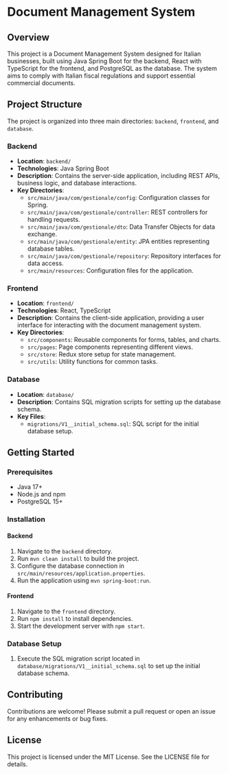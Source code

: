 # Document Management System

## Overview
This project is a Document Management System designed for Italian businesses, built using Java Spring Boot for the backend, React with TypeScript for the frontend, and PostgreSQL as the database. The system aims to comply with Italian fiscal regulations and support essential commercial documents.

## Project Structure
The project is organized into three main directories: `backend`, `frontend`, and `database`.

### Backend
- **Location**: `backend/`
- **Technologies**: Java Spring Boot
- **Description**: Contains the server-side application, including REST APIs, business logic, and database interactions.
- **Key Directories**:
  - `src/main/java/com/gestionale/config`: Configuration classes for Spring.
  - `src/main/java/com/gestionale/controller`: REST controllers for handling requests.
  - `src/main/java/com/gestionale/dto`: Data Transfer Objects for data exchange.
  - `src/main/java/com/gestionale/entity`: JPA entities representing database tables.
  - `src/main/java/com/gestionale/repository`: Repository interfaces for data access.
  - `src/main/resources`: Configuration files for the application.

### Frontend
- **Location**: `frontend/`
- **Technologies**: React, TypeScript
- **Description**: Contains the client-side application, providing a user interface for interacting with the document management system.
- **Key Directories**:
  - `src/components`: Reusable components for forms, tables, and charts.
  - `src/pages`: Page components representing different views.
  - `src/store`: Redux store setup for state management.
  - `src/utils`: Utility functions for common tasks.

### Database
- **Location**: `database/`
- **Description**: Contains SQL migration scripts for setting up the database schema.
- **Key Files**:
  - `migrations/V1__initial_schema.sql`: SQL script for the initial database setup.

## Getting Started

### Prerequisites
- Java 17+
- Node.js and npm
- PostgreSQL 15+

### Installation

#### Backend
1. Navigate to the `backend` directory.
2. Run `mvn clean install` to build the project.
3. Configure the database connection in `src/main/resources/application.properties`.
4. Run the application using `mvn spring-boot:run`.

#### Frontend
1. Navigate to the `frontend` directory.
2. Run `npm install` to install dependencies.
3. Start the development server with `npm start`.

### Database Setup
1. Execute the SQL migration script located in `database/migrations/V1__initial_schema.sql` to set up the initial database schema.

## Contributing
Contributions are welcome! Please submit a pull request or open an issue for any enhancements or bug fixes.

## License
This project is licensed under the MIT License. See the LICENSE file for details.